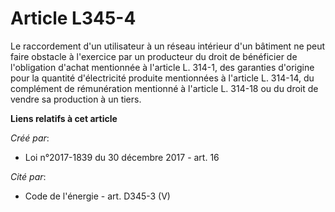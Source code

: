 # Article L345-4

Le raccordement d'un utilisateur à un réseau intérieur d'un bâtiment ne peut faire obstacle à l'exercice par un producteur du
droit de bénéficier de l'obligation d'achat mentionnée à l'article L. 314-1, des garanties d'origine pour la quantité
d'électricité produite mentionnées à l'article L. 314-14, du complément de rémunération mentionné à l'article L. 314-18 ou du
droit de vendre sa production à un tiers.

**Liens relatifs à cet article**

_Créé par_:

  - Loi n°2017-1839 du 30 décembre 2017 - art. 16

_Cité par_:

  - Code de l'énergie - art. D345-3 (V)
